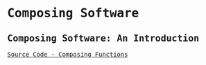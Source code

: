 <samp>

# Composing Software

## Composing Software: An Introduction

[Source Code - Composing Functions](https://github.com/leandrotk/functional-programming-learning-path/blob/master/javascript/composing_software/composing_functions.js)

</samp>
